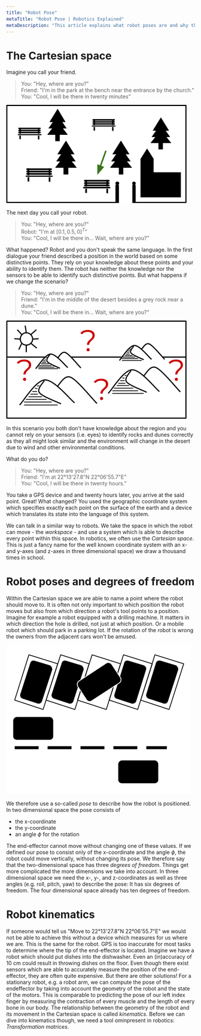 ```yaml
---
title: "Robot Pose"
metaTitle: "Robot Pose | Robotics Explained"
metaDescription: "This article explains what robot poses are and why they are important in robotics."
---
```


# The Cartesian space

Imagine you call your friend.  
>You: "Hey, where are you?"  
>Friend: "I'm in the park at the bench near the entrance by the church."  
>You: "Cool, I will be there in twenty minutes"  

![park](../images/robotposes/park.png "Park")

The next day you call your robot.  
>You: "Hey, where are you?"  
>Robot: "I'm at $[0.1, 0.5, 0]^T$"  
>You: "Cool, I will be there in... Wait, where are you?"  

What happened? Robot and you don't speak the same language. In the first dialogue your friend described a position in the world based on some distinctive points. They rely on your knowledge about these points and your ability to identify them. The robot has neither the knowledge nor the sensors to be able to identify such distinctive points. But what happens if we change the scenario?

>You: "Hey, where are you?"  
>Friend: "I'm in the middle of the desert besides a grey rock near a dune."  
>You: "Cool, I will be there in... Wait, where are you?"  

![desert](../images/robotposes/desert.png "Desert")

In this scenario you both don't have knowledge about the region and you cannot rely on your sensors (i.e. eyes) to identify rocks and dunes correctly as they all might look similar and the environment will change in the desert due to wind and other environmental conditions.

What do you do?  
>You: "Hey, where are you?"  
>Friend: "I'm at 22°13'27.8"N 22°06'55.7"E"  
>You: "Cool, I will be there in twenty hours."  

You take a GPS device and and twenty hours later, you arrive at the said point. Great! What changed? You used the geographic coordinate system which specifies exactly each point on the surface of the earth and a device which translates its state into the language of this system.

We can talk in a similar way to robots. We take the space in which the robot can move - the *workspace* - and use a system which is able to describe every point within this space. In robotics, we often use the *Cartesian space*. This is just a fancy name for the well known coordinate system with an x- and y-axes (and z-axes in three dimensional space) we draw a thousand times in school.

# Robot poses and degrees of freedom

Within the Cartesian space we are able to name a point where the robot should move to. It is often not only important to which position the robot moves but also from which direction a robot's tool points to a position. Imagine for example a robot equipped with a drilling machine. It matters in which direction the hole is drilled, not just at which position. Or a mobile robot which should park in a parking lot. If the rotation of the robot is wrong the owners from the adjacent cars won't be amused.

![cars](../images/robotposes/car.png "Cars")

We therefore use a so-called *pose* to describe how the robot is positioned. In two dimensional space the pose consists of 

* the x-coordinate
* the y-coordinate 
* an angle $\phi$ for the rotation

The end-effector cannot move without changing one of these values. If we defined our pose to consist only of the x-coordinate and the angle $\phi$, the robot could move vertically, without changing its pose. We therefore say that the two-dimensional space has three *degrees of freedom*. Things get more complicated the more dimensions we take into account. In three dimensional space we need the x-, y-, and z-coordinates as well as three angles (e.g. roll, pitch, yaw) to describe the pose: It has six degrees of freedom. The four dimensional space already has ten degrees of freedom.

# Robot kinematics

If someone would tell us "Move to 22°13'27.8"N 22°06'55.7"E" we would not be able to achieve this without a device which measures for us where we are. This is the same for the robot. GPS is too inaccurate for most tasks to determine where the tip of the end-effector is located. Imagine we have a robot which should put dishes into the dishwasher. Even an (in)accuracy of 10 cm could result in throwing dishes on the floor. Even though there exist sensors which are able to accurately measure the position of the end-effector, they are often quite expensive. But there are other solutions! For a stationary robot, e.g. a robot arm, we can compute the pose of the endeffector by taking into account the geometry of the robot and the state of the motors. This is comparable to predicting the pose of our left index finger by measuring the contraction of every muscle and the length of every bone in our body. The relationship between the geometry of the robot and its movement in the Cartesian space is called *kinematics*. Before we can dive into kinematics though, we need a tool ominpresent in robotics: *Transformation matrices*.